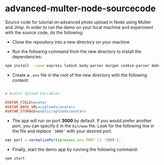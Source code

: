 # advanced-multer-node-sourcecode

Source code for tutorial on advanced photo upload in Node using Multer and Jimp. In order to run the demo on your local machine and experiment with the source code, do the following:

- Clone the repository into a new directory on your machine

- Run the following command from the new directory to install the dependencies:

```sh
npm install --save express lodash body-parser morgan cookie-parser debug ejs serve-favicon multer jimp dotenv concat-stream streamifier mkdirp
```

- Create a `.env` file in the root of the new directory with the following content:

```ini

# Avatar Upload Variables

AVATAR_FIELD=avatar
AVATAR_BASE_URL=/uploads/avatars
AVATAR_STORAGE=public/uploads/avatars

```

- The app will run on port **3000** by default. If you would prefer another port, you can specify it in the `bin/www` file. Look for the following line in the file and replace `'3000'` with your desired port.

```js
var port = normalizePort(process.env.PORT || '3000');
```

- Finally, start the demo app by running the following command:

```sh
npm start
```
